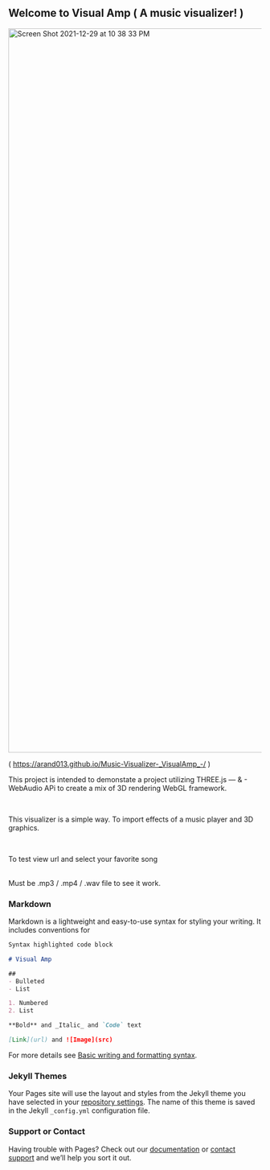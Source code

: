 ## Welcome to Visual Amp ( A music visualizer! )

<img width="1440" alt="Screen Shot 2021-12-29 at 10 38 33 PM" src="https://user-images.githubusercontent.com/81955843/147729082-a8b4504e-1af1-4a84-99f1-7bef66a072dd.png">

( <https://arand013.github.io/Music-Visualizer-_VisualAmp_-/> )

This project is intended to demonstate a project utilizing THREE.js — & - WebAudio APi to create a mix of 3D rendering WebGL framework.

<br> 

This visualizer is a simple way. To import effects of a music player and 3D graphics. 

<br> 

To test view url and select your favorite song

<br> 
Must be  
.mp3 / .mp4 / .wav file to see it work.



### Markdown

Markdown is a lightweight and easy-to-use syntax for styling your writing. It includes conventions for

```markdown
Syntax highlighted code block

# Visual Amp

##
- Bulleted
- List

1. Numbered
2. List

**Bold** and _Italic_ and `Code` text

[Link](url) and ![Image](src)
```

For more details see [Basic writing and formatting syntax](https://docs.github.com/en/github/writing-on-github/getting-started-with-writing-and-formatting-on-github/basic-writing-and-formatting-syntax).

### Jekyll Themes

Your Pages site will use the layout and styles from the Jekyll theme you have selected in your [repository settings](https://github.com/arand013/Music-Visualizer-_VisualAmp_-/settings/pages). The name of this theme is saved in the Jekyll `_config.yml` configuration file.

### Support or Contact

Having trouble with Pages? Check out our [documentation](https://docs.github.com/categories/github-pages-basics/) or [contact support](https://support.github.com/contact) and we’ll help you sort it out.
